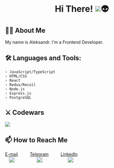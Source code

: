 <h1 align="center">Hi There! <img src="https://media.giphy.com/media/hvRJCLFzcasrR4ia7z/giphy.gif" width="20">👽</h1>

## 👨‍💻 About Me
<p>My name is Aleksandr.
I'm a Frontend Developer.
</p>

## 🛠 Languages and Tools:
```console
› JavaScript/TypeScript
› HTML/CSS
› React
› Redux/Recoil
› Node.js
› Express.js
› PostgreSQL
```

## ⚔️ Codewars 
<a href="https://www.codewars.com/users/innerempaya" target="_blank"> <img src="https://www.codewars.com/users/innerempaya/badges/large"/> </a>

## 📫 How to Reach Me
[E-mail](mailto:aleksandrattle@gmail.com)
&nbsp;&nbsp;&nbsp;&nbsp;&nbsp;&nbsp;&nbsp;&nbsp;
[Telegram](https://t.me/innerempaya)
&nbsp;&nbsp;&nbsp;&nbsp;&nbsp;&nbsp;&nbsp;&nbsp;
[LinkedIn](https://www.linkedin.com/in/aleksandr-tsyganov-a44476252/)
<br/>
&nbsp;&nbsp;
[<img src="https://cdn-icons-png.flaticon.com/512/3031/3031693.png" width="20" height="20"/>](mailto:aleksandrattle@gmail.com)
&nbsp;&nbsp;&nbsp;&nbsp;&nbsp;&nbsp;&nbsp;&nbsp;&nbsp;&nbsp;&nbsp;&nbsp;&nbsp;&nbsp;&nbsp;&nbsp;
[<img src="https://cdn-icons-png.flaticon.com/512/906/906377.png" width="20" height="20"/>](https://t.me/innerempaya)
&nbsp;&nbsp;&nbsp;&nbsp;&nbsp;&nbsp;&nbsp;&nbsp;&nbsp;&nbsp;&nbsp;&nbsp;&nbsp;&nbsp;&nbsp;&nbsp;&nbsp;&nbsp;&nbsp;
[<img src="https://cdn-icons-png.flaticon.com/512/1377/1377213.png" width="20" height="20"/>](https://www.linkedin.com/in/aleksandr-tsyganov-a44476252/)



